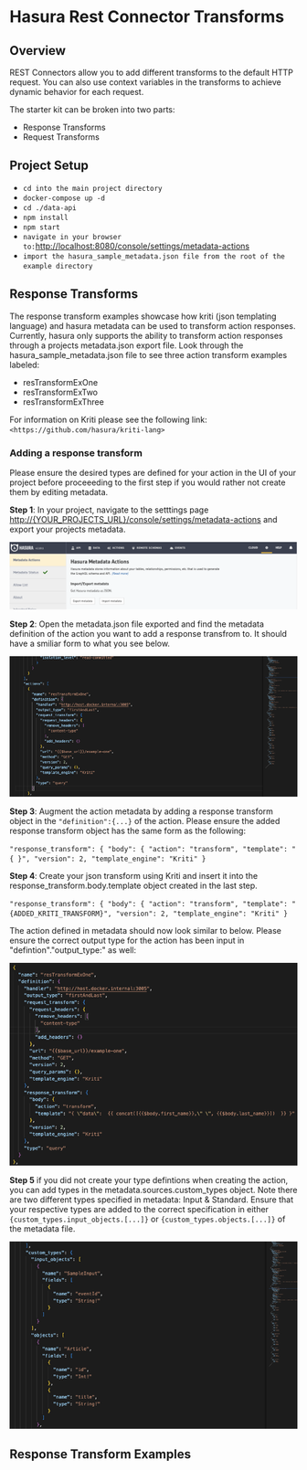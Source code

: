# Hasura Rest Connector Transforms

## Overview

REST Connectors allow you to add different transforms to the default HTTP
request. You can also use context variables in the transforms to achieve dynamic
behavior for each request.

The starter kit can be broken into two parts:

- Response Transforms
- Request Transforms

## Project Setup

- `cd into the main project directory`
- `docker-compose up -d`
- `cd ./data-api`
- `npm install`
- `npm start`
- `navigate in your browser to:`<http://localhost:8080/console/settings/metadata-actions>
- `import the hasura_sample_metadata.json file from the root of the example directory`

## Response Transforms

The response transform examples showcase how kriti (json templating language)
and hasura metadata can be used to transform action responses. Currently, hasura
only supports the ability to transform action responses through a projects
metadata.json export file. Look through the hasura_sample_metadata.json file to
see three action transform examples labeled:

- resTransformExOne
- resTransformExTwo
- resTransformExThree

For information on Kriti please see the following link:
`<https://github.com/hasura/kriti-lang>`

### Adding a response transform

Please ensure the desired types are defined for your action in the UI of your
project before proceeeding to the first step if you would rather not create them
by editing metadata.

**Step 1**: In your project, navigate to the setttings page
<http://{YOUR_PROJECTS_URL}/console/settings/metadata-actions> and export your
projects metadata.

![hasura project settings page](./static-images/add_response_step_1.png?raw=true)

**Step 2**: Open the metadata.json file exported and find the metadata
definition of the action you want to add a response transfrom to. It should have
a smiliar form to what you see below.

![hasura project json metadata action](./static-images/add_response_step_2.png?raw=true)

**Step 3**: Augment the action metadata by adding a response transform object in
the `"definition":{...}` of the action. Please ensure the added response
transform object has the same form as the following:

`"response_transform": { "body": { "action": "transform", "template": "{ }", "version": 2, "template_engine": "Kriti" }`

**Step 4**: Create your json transform using Kriti and insert it into the
response_transform.body.template object created in the last step.

`"response_transform": { "body": { "action": "transform", "template": "{ADDED_KRITI_TRANSFORM}", "version": 2, "template_engine": "Kriti" }`

The action defined in metadata should now look similar to below. Please ensure
the correct output type for the action has been input in
"defintion"."output_type:" as well:

![hasura project metadata with added transform](./static-images/add_response_step_4.png?raw=true)

**Step 5** if you did not create your type defintions when creating the action,
you can add types in the metadata.sources.custom_types object. Note there are
two different types specified in metadata: Input & Standard. Ensure that your
respective types are added to the correct specification in either
`{custom_types.input_objects.[...]}` or `{custom_types.objects.[...]}` of the
metadata file.

![hasura project metadata type definition](./static-images/add_response_step_5.png?raw=true)

## Response Transform Examples
